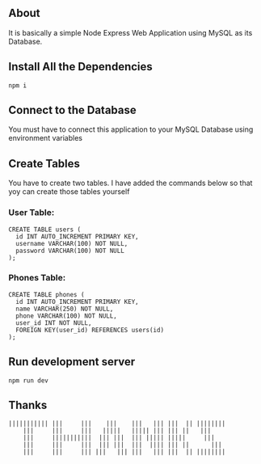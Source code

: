 ## About
It is basically a simple Node Express Web Application using MySQL as its Database.

## Install All the Dependencies
```
npm i
```

## Connect to the Database
You must have to connect this application to your MySQL Database using environment variables

## Create Tables
You have to create two tables. I have added the commands below so that yoy can create those tables yourself
### User Table:
```
CREATE TABLE users (
  id INT AUTO_INCREMENT PRIMARY KEY,
  username VARCHAR(100) NOT NULL,
  password VARCHAR(100) NOT NULL
);
```
### Phones Table:
```
CREATE TABLE phones (
  id INT AUTO_INCREMENT PRIMARY KEY,
  name VARCHAR(250) NOT NULL,
  phone VARCHAR(100) NOT NULL,
  user_id INT NOT NULL,
  FOREIGN KEY(user_id) REFERENCES users(id)
);
```

## Run development server
```
npm run dev
```

## Thanks
```
||||||||||| |||     |||    |||    |||   ||| |||  || ||||||||
    |||     |||     |||   |||||   ||||| ||| ||| ||   |||
    |||     |||||||||||  ||| |||  ||| ||||| |||||     |||
    |||     |||     |||  ||| |||  |||  |||| ||| ||      |||
    |||     |||     ||| |||   ||| |||   ||| |||  || ||||||||
```
